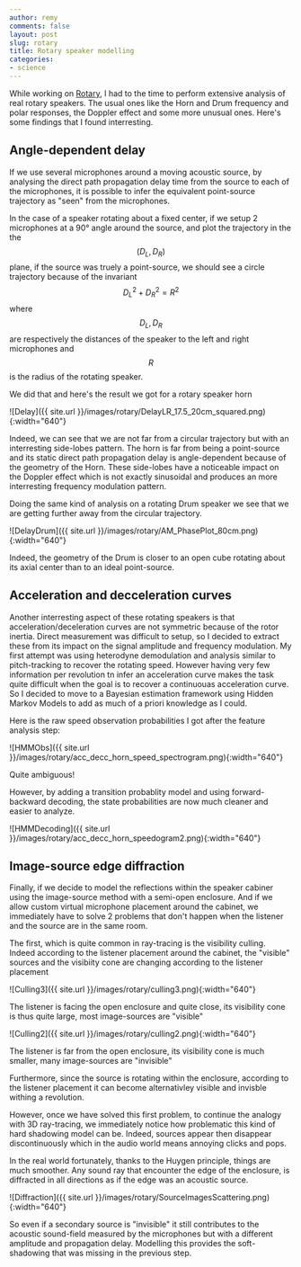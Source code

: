 ```yaml
---
author: remy
comments: false
layout: post
slug: rotary
title: Rotary speaker modelling
categories:
- science
---
```


While working on [Rotary](https://www.uvi.net/rotary.html), I had to the time to perform extensive analysis of real rotary speakers. The usual ones like the Horn and Drum frequency and polar responses, the Doppler effect and some more unusual ones. Here's some findings that I found interresting.


## Angle-dependent delay

If we use several microphones around a moving acoustic source, by analysing the direct path propagation delay time from the source to each of the microphones, it is possible to infer the equivalent point-source trajectory as "seen" from the microphones. 

In the case of a speaker rotating about a fixed center, if we setup 2 microphones at a 90° angle around the source, and plot the trajectory in the the $$(D_L, D_R)$$ plane, if the source was truely a point-source, we should see a circle trajectory because of the invariant $$D_L^2 + D_R^2 = R^2$$ where $$D_L,D_R$$ are respectively the distances of the speaker to the left and right microphones and $$R$$ is the radius of the rotating speaker.

We did that and here's the result we got for a rotary speaker horn

![Delay]({{ site.url }}/images/rotary/DelayLR_17.5_20cm_squared.png){:width="640"}

Indeed, we can see that we are not far from a circular trajectory but with an interresting side-lobes pattern.
The horn is far from being a point-source and its static direct path propagation delay is angle-dependent because of the geometry of the Horn.
These side-lobes have a noticeable impact on the Doppler effect which is not exactly sinusoidal and produces an more interresting frequency modulation pattern.

Doing the same kind of analysis on a rotating Drum speaker we see that we are getting further away from the circular trajectory.

![DelayDrum]({{ site.url }}/images/rotary/AM_PhasePlot_80cm.png){:width="640"}

Indeed, the geometry of the Drum is closer to an open cube rotating about its axial center than to an ideal point-source.


## Acceleration and decceleration curves

Another interresting aspect of these rotating speakers is that acceleration/deceleration curves are not symmetric because of the rotor inertia. Direct measurement was difficult to setup, so I decided to extract these from its impact on the signal amplitude and frequency modulation. My first attempt was using heterodyne demodulation and analysis similar to pitch-tracking to recover the rotating speed. However having very few information per revolution tn infer an acceleration curve makes the task quite difficult when the goal is to recover a continuouas acceleration curve. So I decided to move to a Bayesian estimation framework using Hidden Markov Models to add as much of a priori knowledge as I could.

Here is the raw speed observation probabilities I got after the feature analysis step:

![HMMObs]({{ site.url }}/images/rotary/acc_decc_horn_speed_spectrogram.png){:width="640"}

Quite ambiguous!

However, by adding a transition probablity model and using forward-backward decoding, the state probabilities are now much cleaner and easier to analyze.

![HMMDecoding]({{ site.url }}/images/rotary/acc_decc_horn_speedogram2.png){:width="640"}


## Image-source edge diffraction

Finally, if we decide to model the reflections within the speaker cabiner using the image-source method with a semi-open enclosure. And if we allow custom virtual microphone placement around the cabinet, we immediately have to solve 2 problems that don't happen when the listener and the source are in the same room.

The first, which is quite common in ray-tracing is the visibility culling. Indeed according to the listener placement around the cabinet, the "visible" sources and the visibiity cone are changing according to the listener placement

![Culling3]({{ site.url }}/images/rotary/culling3.png){:width="640"}

The listener is facing the open enclosure and quite close, its visibility cone is thus quite large, most image-sources are "visible"

![Culling2]({{ site.url }}/images/rotary/culling2.png){:width="640"}

The listener is far from the open enclosure, its visibility cone is much smaller, many image-sources are "invisible"

Furthermore, since the source is rotating within the enclosure, according to the listener placement it can become alternativley visible and invisble withing a revolution.

However, once we have solved this first problem, to continue the analogy with 3D ray-tracing, we immediately notice how problematic this kind of hard shadowing model can be. Indeed, sources appear then disappear discontinuously which in the audio world means annoying clicks and pops.

In the real world fortunately, thanks to the Huygen principle, things are much smoother. Any sound ray that encounter the edge of the enclosure, is diffracted in all directions as if the edge was an acoustic source. 

![Diffraction]({{ site.url }}/images/rotary/SourceImagesScattering.png){:width="640"}

So even if a secondary source is "invisible" it still contributes to the acoustic sound-field measured by the microphones but with a different amplitude and propagation delay. Modelling this provides the soft-shadowing that was missing in the previous step.

